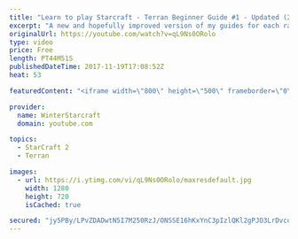 ```yaml
---
title: "Learn to play Starcraft - Terran Beginner Guide #1 - Updated (2017 LOTV)"
excerpt: "A new and hopefully improved version of my guides for each race where I go over as many basics as possible while doing it live :)  I strongly believe that a super structured guide style is not very helpful compared to watching/playing the game actively.  Feedback is greatly appreciated. -- Watch live"
originalUrl: https://youtube.com/watch?v=qL9Ns0ORolo
type: video
price: Free
length: PT44M51S
publishedDateTime: 2017-11-19T17:08:52Z
heat: 53

featuredContent: "<iframe width=\"800\" height=\"500\" frameborder=\"0\" src=\"https://www.youtube.com/embed/qL9Ns0ORolo\" allow=\"accelerometer; autoplay; encrypted-media; gyroscope; picture-in-picture\" allowfullscreen></iframe>"

provider:
  name: WinterStarcraft
  domain: youtube.com

topics:
  - StarCraft 2
  - Terran

images:
  - url: https://i.ytimg.com/vi/qL9Ns0ORolo/maxresdefault.jpg
    width: 1280
    height: 720
    isCached: true

secured: "jy5PBy/LPvZDADwtN5I7M250RzJ/ONSSE16hKxYnC3pIzlQKl2gPJO3LrDvcoEminrdTypO9b3R6F6pW1qiJOyTXxFdeZv8teW7kWC3tSLuIgjRJq+PJVIdjRGFWqZyBMIPaNKqTPHzOvkLttEYz963lpnJSkOOQk7u8+nspk5hHKZjceNC7o950+wq8o7x78IW2FsMidd06lSuTQT6lmu+9dkOuJKwwV2qoRbMyfO5wzxyOvGcCi+fB6e2IW29uOEIYTN0sA0hT8j2GbPjQ/adQyk3FgNdVp3lGuDRN03s6UW20rZpXVdQ2z53j11u2RxGimnScvZJ2colpLKbiZsUGkpFOw7x6afJi6HlmSBSXeKMOh918zMfoBw6GA65xujkwLuVpmW+cnxxDLY5msIG1qmY6xMoOBZcgRfqMY0qOVPAS/AGJy3p+A+M/hffJ;QQ4wpD1YrQKRY9jAa4AWyQ=="
---
```


